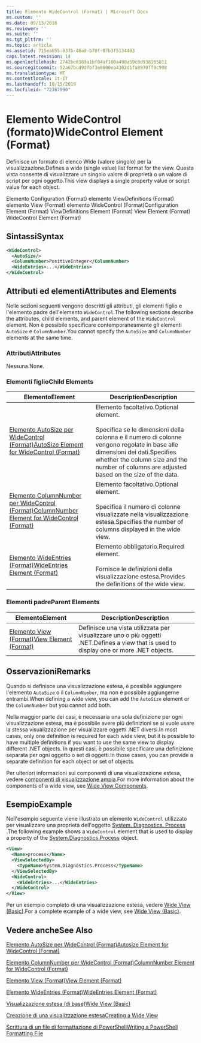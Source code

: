 ```yaml
---
title: Elemento WideControl (Format) | Microsoft Docs
ms.custom: ''
ms.date: 09/13/2016
ms.reviewer: ''
ms.suite: ''
ms.tgt_pltfrm: ''
ms.topic: article
ms.assetid: 715ea055-037b-46ad-b70f-87b3f5134403
caps.latest.revision: 14
ms.openlocfilehash: 2742be0389a1bf04af100a490a59c0d938165811
ms.sourcegitcommit: 52a67bcd9d7bf3e8600ea4302d1fa8970ff9c998
ms.translationtype: MT
ms.contentlocale: it-IT
ms.lasthandoff: 10/15/2019
ms.locfileid: "72367990"
---
```

# <a name="widecontrol-element-format"></a><span data-ttu-id="80e43-102">Elemento WideControl (formato)</span><span class="sxs-lookup"><span data-stu-id="80e43-102">WideControl Element (Format)</span></span>

<span data-ttu-id="80e43-103">Definisce un formato di elenco Wide (valore singolo) per la visualizzazione.</span><span class="sxs-lookup"><span data-stu-id="80e43-103">Defines a wide (single value) list format for the view.</span></span> <span data-ttu-id="80e43-104">Questa vista consente di visualizzare un singolo valore di proprietà o un valore di script per ogni oggetto.</span><span class="sxs-lookup"><span data-stu-id="80e43-104">This view displays a single property value or script value for each object.</span></span>

<span data-ttu-id="80e43-105">Elemento Configuration (Format) elemento ViewDefinitions (Format) elemento View (Format) elemento WideControl (Format)</span><span class="sxs-lookup"><span data-stu-id="80e43-105">Configuration Element (Format) ViewDefinitions Element (Format) View Element (Format) WideControl Element (Format)</span></span>

## <a name="syntax"></a><span data-ttu-id="80e43-106">Sintassi</span><span class="sxs-lookup"><span data-stu-id="80e43-106">Syntax</span></span>

```xml
<WideControl>
  <AutoSize/>
  <ColumnNumber>PositiveInteger</ColumnNumber>
  <WideEntries>...</WideEntries>
</WideControl>
```

## <a name="attributes-and-elements"></a><span data-ttu-id="80e43-107">Attributi ed elementi</span><span class="sxs-lookup"><span data-stu-id="80e43-107">Attributes and Elements</span></span>

<span data-ttu-id="80e43-108">Nelle sezioni seguenti vengono descritti gli attributi, gli elementi figlio e l'elemento padre dell'elemento `WideControl`.</span><span class="sxs-lookup"><span data-stu-id="80e43-108">The following sections describe the attributes, child elements, and parent element of the `WideControl` element.</span></span> <span data-ttu-id="80e43-109">Non è possibile specificare contemporaneamente gli elementi `AutoSize` e `ColumnNumber`.</span><span class="sxs-lookup"><span data-stu-id="80e43-109">You cannot specify the `AutoSize` and `ColumnNumber` elements at the same time.</span></span>

### <a name="attributes"></a><span data-ttu-id="80e43-110">Attributi</span><span class="sxs-lookup"><span data-stu-id="80e43-110">Attributes</span></span>

<span data-ttu-id="80e43-111">Nessuna.</span><span class="sxs-lookup"><span data-stu-id="80e43-111">None.</span></span>

### <a name="child-elements"></a><span data-ttu-id="80e43-112">Elementi figlio</span><span class="sxs-lookup"><span data-stu-id="80e43-112">Child Elements</span></span>

|<span data-ttu-id="80e43-113">Elemento</span><span class="sxs-lookup"><span data-stu-id="80e43-113">Element</span></span>|<span data-ttu-id="80e43-114">Description</span><span class="sxs-lookup"><span data-stu-id="80e43-114">Description</span></span>|
|-------------|-----------------|
|[<span data-ttu-id="80e43-115">Elemento AutoSize per WideControl (Format)</span><span class="sxs-lookup"><span data-stu-id="80e43-115">AutoSize Element for WideControl (Format)</span></span>](./autosize-element-for-widecontrol-format.md)|<span data-ttu-id="80e43-116">Elemento facoltativo.</span><span class="sxs-lookup"><span data-stu-id="80e43-116">Optional element.</span></span><br /><br /> <span data-ttu-id="80e43-117">Specifica se le dimensioni della colonna e il numero di colonne vengono regolate in base alle dimensioni dei dati.</span><span class="sxs-lookup"><span data-stu-id="80e43-117">Specifies whether the column size and the number of columns are adjusted based on the size of the data.</span></span>|
|[<span data-ttu-id="80e43-118">Elemento ColumnNumber per WideControl (Format)</span><span class="sxs-lookup"><span data-stu-id="80e43-118">ColumnNumber Element for WideControl (Format)</span></span>](./columnnumber-element-for-widecontrol-format.md)|<span data-ttu-id="80e43-119">Elemento facoltativo.</span><span class="sxs-lookup"><span data-stu-id="80e43-119">Optional element.</span></span><br /><br /> <span data-ttu-id="80e43-120">Specifica il numero di colonne visualizzate nella visualizzazione estesa.</span><span class="sxs-lookup"><span data-stu-id="80e43-120">Specifies the number of columns displayed in the wide view.</span></span>|
|[<span data-ttu-id="80e43-121">Elemento WideEntries (Format)</span><span class="sxs-lookup"><span data-stu-id="80e43-121">WideEntries Element (Format)</span></span>](./wideentries-element-for-widecontrol-format.md)|<span data-ttu-id="80e43-122">Elemento obbligatorio.</span><span class="sxs-lookup"><span data-stu-id="80e43-122">Required element.</span></span><br /><br /> <span data-ttu-id="80e43-123">Fornisce le definizioni della visualizzazione estesa.</span><span class="sxs-lookup"><span data-stu-id="80e43-123">Provides the definitions of the wide view.</span></span>|

### <a name="parent-elements"></a><span data-ttu-id="80e43-124">Elementi padre</span><span class="sxs-lookup"><span data-stu-id="80e43-124">Parent Elements</span></span>

|<span data-ttu-id="80e43-125">Elemento</span><span class="sxs-lookup"><span data-stu-id="80e43-125">Element</span></span>|<span data-ttu-id="80e43-126">Description</span><span class="sxs-lookup"><span data-stu-id="80e43-126">Description</span></span>|
|-------------|-----------------|
|[<span data-ttu-id="80e43-127">Elemento View (Format)</span><span class="sxs-lookup"><span data-stu-id="80e43-127">View Element (Format)</span></span>](./view-element-format.md)|<span data-ttu-id="80e43-128">Definisce una vista utilizzata per visualizzare uno o più oggetti .NET.</span><span class="sxs-lookup"><span data-stu-id="80e43-128">Defines a view that is used to display one or more .NET objects.</span></span>|

## <a name="remarks"></a><span data-ttu-id="80e43-129">Osservazioni</span><span class="sxs-lookup"><span data-stu-id="80e43-129">Remarks</span></span>

<span data-ttu-id="80e43-130">Quando si definisce una visualizzazione estesa, è possibile aggiungere l'elemento `AutoSize` o il `ColumnNumber`, ma non è possibile aggiungerne entrambi.</span><span class="sxs-lookup"><span data-stu-id="80e43-130">When defining a wide view, you can add the `AutoSize` element or the `ColumnNumber` but you cannot add both.</span></span>

<span data-ttu-id="80e43-131">Nella maggior parte dei casi, è necessaria una sola definizione per ogni visualizzazione estesa, ma è possibile avere più definizioni se si vuole usare la stessa visualizzazione per visualizzare oggetti .NET diversi.</span><span class="sxs-lookup"><span data-stu-id="80e43-131">In most cases, only one definition is required for each wide view, but it is possible to have multiple definitions if you want to use the same view to display different .NET objects.</span></span> <span data-ttu-id="80e43-132">In questi casi, è possibile specificare una definizione separata per ogni oggetto o set di oggetti.</span><span class="sxs-lookup"><span data-stu-id="80e43-132">In those cases, you can provide a separate definition for each object or set of objects.</span></span>

<span data-ttu-id="80e43-133">Per ulteriori informazioni sui componenti di una visualizzazione estesa, vedere [componenti di visualizzazione ampia](./creating-a-wide-view.md).</span><span class="sxs-lookup"><span data-stu-id="80e43-133">For more information about the components of a wide view, see [Wide View Components](./creating-a-wide-view.md).</span></span>

## <a name="example"></a><span data-ttu-id="80e43-134">Esempio</span><span class="sxs-lookup"><span data-stu-id="80e43-134">Example</span></span>

<span data-ttu-id="80e43-135">Nell'esempio seguente viene illustrato un elemento `WideControl` utilizzato per visualizzare una proprietà dell'oggetto [System. Diagnostics. Process](/dotnet/api/System.Diagnostics.Process) .</span><span class="sxs-lookup"><span data-stu-id="80e43-135">The following example shows a `WideControl` element that is used to display a property of the [System.Diagnostics.Process](/dotnet/api/System.Diagnostics.Process) object.</span></span>

```xml
<View>
  <Name>process</Name>
  <ViewSelectedBy>
    <TypeName>System.Diagnostics.Process</TypeName>
  </ViewSelectedBy>
  <WideControl>
    <WideEntries>...</WideEntries>
  </WideControl>
</View>
```

<span data-ttu-id="80e43-136">Per un esempio completo di una visualizzazione estesa, vedere [Wide View (Basic)](./wide-view-basic.md).</span><span class="sxs-lookup"><span data-stu-id="80e43-136">For a complete example of a wide view, see [Wide View (Basic)](./wide-view-basic.md).</span></span>

## <a name="see-also"></a><span data-ttu-id="80e43-137">Vedere anche</span><span class="sxs-lookup"><span data-stu-id="80e43-137">See Also</span></span>

[<span data-ttu-id="80e43-138">Elemento AutoSize per WideControl (Format)</span><span class="sxs-lookup"><span data-stu-id="80e43-138">Autosize Element for WideControl (Format)</span></span>](./autosize-element-for-widecontrol-format.md)

[<span data-ttu-id="80e43-139">Elemento ColumnNumber per WideControl (Format)</span><span class="sxs-lookup"><span data-stu-id="80e43-139">ColumnNumber Element for WideControl (Format)</span></span>](./columnnumber-element-for-widecontrol-format.md)

[<span data-ttu-id="80e43-140">Elemento View (Format)</span><span class="sxs-lookup"><span data-stu-id="80e43-140">View Element (Format)</span></span>](./view-element-format.md)

[<span data-ttu-id="80e43-141">Elemento WideEntries (Format)</span><span class="sxs-lookup"><span data-stu-id="80e43-141">WideEntries Element (Format)</span></span>](./wideentries-element-for-widecontrol-format.md)

[<span data-ttu-id="80e43-142">Visualizzazione estesa (di base)</span><span class="sxs-lookup"><span data-stu-id="80e43-142">Wide View (Basic)</span></span>](./wide-view-basic.md)

[<span data-ttu-id="80e43-143">Creazione di una visualizzazione estesa</span><span class="sxs-lookup"><span data-stu-id="80e43-143">Creating a Wide View</span></span>](./creating-a-wide-view.md)

[<span data-ttu-id="80e43-144">Scrittura di un file di formattazione di PowerShell</span><span class="sxs-lookup"><span data-stu-id="80e43-144">Writing a PowerShell Formatting File</span></span>](./writing-a-powershell-formatting-file.md)
